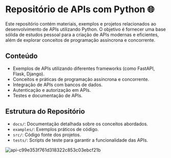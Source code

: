 # Repositório de APIs com Python 🌐

Este repositório contém materiais, exemplos e projetos relacionados ao desenvolvimento de APIs utilizando Python. O objetivo é fornecer uma base sólida de estudos pessoal para a criação de APIs modernas e eficientes, além de explorar conceitos de programação assíncrona e concorrente.

## Conteúdo

- Exemplos de APIs utilizando diferentes frameworks (como FastAPI, Flask, Django).
- Conceitos e práticas de programação assíncrona e concorrente.
- Integração de APIs com bancos de dados.
- Autenticação e autorização em APIs.
- Testes e documentação de APIs.

## Estrutura do Repositório

- `docs/`: Documentação detalhada sobre os conceitos abordados.
- `examples/`: Exemplos práticos de código.
- `src/`: Código fonte dos projetos.
- `tests/`: Scripts de teste para garantir a funcionalidade das APIs.



![api-c99e353f761d318322c853c03ebcf21b](https://github.com/user-attachments/assets/037cce6a-246a-4132-9619-9573c6e871de)
